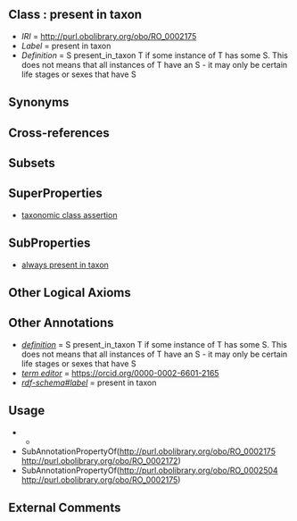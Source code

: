 
## Class : present in taxon

 * *IRI* = http://purl.obolibrary.org/obo/RO_0002175
 * *Label* = present in taxon
 * *Definition* = S present_in_taxon T if some instance of T has some S. This does not means that all instances of T have an S - it may only be certain life stages or sexes that have S

## Synonyms


## Cross-references


## Subsets


## SuperProperties

 * [taxonomic class assertion](../../RO/72/RO_0002172.md)

## SubProperties

 * [always present in taxon](../../RO/04/RO_0002504.md)

## Other Logical Axioms


## Other Annotations

 * *[definition](../../IAO/15/IAO_0000115.md)* = S present_in_taxon T if some instance of T has some S. This does not means that all instances of T have an S - it may only be certain life stages or sexes that have S
 * *[term editor](../../IAO/17/IAO_0000117.md)* = https://orcid.org/0000-0002-6601-2165
 * *[rdf-schema#label](../../el/rdf-schema#label.md)* = present in taxon

## Usage

 * -
 * SubAnnotationPropertyOf(<http://purl.obolibrary.org/obo/RO_0002175> <http://purl.obolibrary.org/obo/RO_0002172>)
 * SubAnnotationPropertyOf(<http://purl.obolibrary.org/obo/RO_0002504> <http://purl.obolibrary.org/obo/RO_0002175>)

## External Comments

